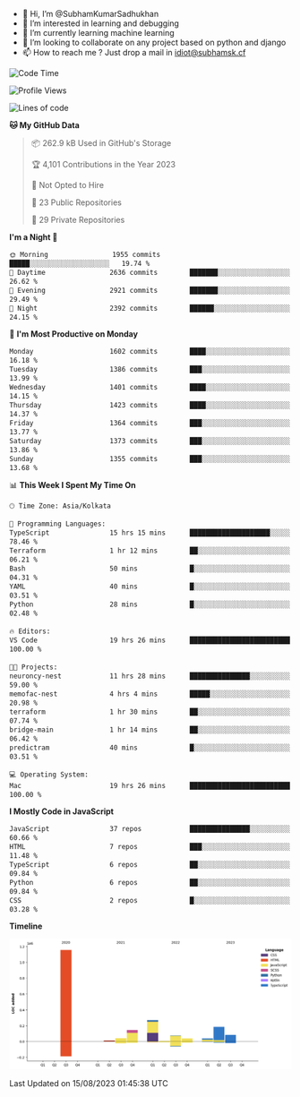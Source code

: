 - 👋 Hi, I’m @SubhamKumarSadhukhan
- 👀 I’m interested in learning and debugging
- 🌱 I’m currently learning machine learning
- 💞️ I’m looking to collaborate on any project based on python and django
- 📫 How to reach me ?
      Just drop a mail in idiot@subhamsk.cf

<!---
SubhamKumarSadhukhan/SubhamKumarSadhukhan is a ✨ special ✨ repository because its `README.md` (this file) appears on your GitHub profile.
You can click the Preview link to take a look at your changes.
--->


<!--START_SECTION:waka-->
![Code Time](http://img.shields.io/badge/Code%20Time-1%2C443%20hrs%2030%20mins-blue)

![Profile Views](http://img.shields.io/badge/Profile%20Views-10-blue)

![Lines of code](https://img.shields.io/badge/From%20Hello%20World%20I%27ve%20Written-2.0%20million%20lines%20of%20code-blue)

**🐱 My GitHub Data** 

> 📦 262.9 kB Used in GitHub's Storage 
 > 
> 🏆 4,101 Contributions in the Year 2023
 > 
> 🚫 Not Opted to Hire
 > 
> 📜 23 Public Repositories 
 > 
> 🔑 29 Private Repositories 
 > 
**I'm a Night 🦉** 

```text
🌞 Morning                1955 commits        █████░░░░░░░░░░░░░░░░░░░░   19.74 % 
🌆 Daytime                2636 commits        ███████░░░░░░░░░░░░░░░░░░   26.62 % 
🌃 Evening                2921 commits        ███████░░░░░░░░░░░░░░░░░░   29.49 % 
🌙 Night                  2392 commits        ██████░░░░░░░░░░░░░░░░░░░   24.15 % 
```
📅 **I'm Most Productive on Monday** 

```text
Monday                   1602 commits        ████░░░░░░░░░░░░░░░░░░░░░   16.18 % 
Tuesday                  1386 commits        ███░░░░░░░░░░░░░░░░░░░░░░   13.99 % 
Wednesday                1401 commits        ████░░░░░░░░░░░░░░░░░░░░░   14.15 % 
Thursday                 1423 commits        ████░░░░░░░░░░░░░░░░░░░░░   14.37 % 
Friday                   1364 commits        ███░░░░░░░░░░░░░░░░░░░░░░   13.77 % 
Saturday                 1373 commits        ███░░░░░░░░░░░░░░░░░░░░░░   13.86 % 
Sunday                   1355 commits        ███░░░░░░░░░░░░░░░░░░░░░░   13.68 % 
```


📊 **This Week I Spent My Time On** 

```text
🕑︎ Time Zone: Asia/Kolkata

💬 Programming Languages: 
TypeScript               15 hrs 15 mins      ████████████████████░░░░░   78.46 % 
Terraform                1 hr 12 mins        ██░░░░░░░░░░░░░░░░░░░░░░░   06.21 % 
Bash                     50 mins             █░░░░░░░░░░░░░░░░░░░░░░░░   04.31 % 
YAML                     40 mins             █░░░░░░░░░░░░░░░░░░░░░░░░   03.51 % 
Python                   28 mins             █░░░░░░░░░░░░░░░░░░░░░░░░   02.48 % 

🔥 Editors: 
VS Code                  19 hrs 26 mins      █████████████████████████   100.00 % 

🐱‍💻 Projects: 
neuroncy-nest            11 hrs 28 mins      ███████████████░░░░░░░░░░   59.00 % 
memofac-nest             4 hrs 4 mins        █████░░░░░░░░░░░░░░░░░░░░   20.98 % 
terraform                1 hr 30 mins        ██░░░░░░░░░░░░░░░░░░░░░░░   07.74 % 
bridge-main              1 hr 14 mins        ██░░░░░░░░░░░░░░░░░░░░░░░   06.42 % 
predictram               40 mins             █░░░░░░░░░░░░░░░░░░░░░░░░   03.51 % 

💻 Operating System: 
Mac                      19 hrs 26 mins      █████████████████████████   100.00 % 
```

**I Mostly Code in JavaScript** 

```text
JavaScript               37 repos            ███████████████░░░░░░░░░░   60.66 % 
HTML                     7 repos             ███░░░░░░░░░░░░░░░░░░░░░░   11.48 % 
TypeScript               6 repos             ██░░░░░░░░░░░░░░░░░░░░░░░   09.84 % 
Python                   6 repos             ██░░░░░░░░░░░░░░░░░░░░░░░   09.84 % 
CSS                      2 repos             █░░░░░░░░░░░░░░░░░░░░░░░░   03.28 % 
```



**Timeline**

![Lines of Code chart](https://raw.githubusercontent.com/SubhamKumarSadhukhan/SubhamKumarSadhukhan/main/assets/bar_graph.png)


 Last Updated on 15/08/2023 01:45:38 UTC
<!--END_SECTION:waka-->
